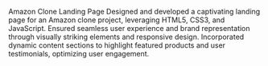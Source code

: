 Amazon Clone Landing Page
Designed and developed a captivating landing page for an Amazon clone project, leveraging HTML5, CSS3, and JavaScript. Ensured seamless user experience and brand representation through visually striking elements and responsive design. Incorporated dynamic content sections to highlight featured products and user testimonials, optimizing user engagement. 
